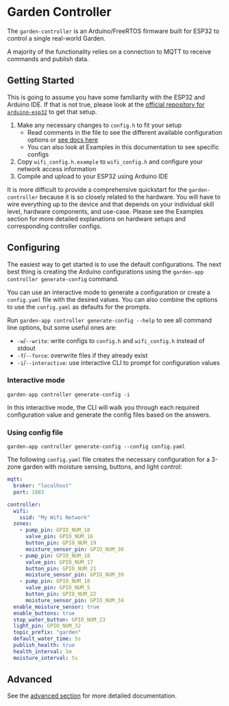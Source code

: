 # Garden Controller
The `garden-controller` is an Arduino/FreeRTOS firmware built for ESP32 to control a single real-world Garden.

A majority of the functionality relies on a connection to MQTT to receive commands and publish data.

## Getting Started
This is going to assume you have some familiarity with the ESP32 and Arduino IDE. If that is not true, please look at the [official repository for `arduino-esp32`](https://github.com/espressif/arduino-esp32) to get that setup.

1. Make any necessary changes to `config.h` to fit your setup
    - Read comments in the file to see the different available configuration options or [see docs here](controller_advanced.md)
    - You can also look at Examples in this documentation to see specific configs
1. Copy `wifi_config.h.example` to `wifi_config.h` and configure your network access information
1. Compile and upload to your ESP32 using Arduino IDE

It is more difficult to provide a comprehensive quickstart for the `garden-controller` because it is so closely related to the hardware. You will have to wire everything up to the device and that depends on your individual skill level, hardware components, and use-case. Please see the Examples section for more detailed explanations on hardware setups and corresponding controller configs.

## Configuring
The easiest way to get started is to use the default configurations. The next best thing is creating the Arduino configurations using the `garden-app controller generate-config` command.

You can use an interactive mode to generate a configuration or create a `config.yaml` file with the desired values. You can also combine the options to use the `config.yaml` as defaults for the prompts.

Run `garden-app controller generate-config --help` to see all command line options, but some useful ones are:
  - `-w`/`--write`: write configs to `config.h` and `wifi_config.h` instead of stdout
  - `-f`/`--force`: overwrite files if they already exist
  - `-i`/`--interactive`: use interactive CLI to prompt for configuration values

### Interactive mode
```shell
garden-app controller generate-config -i
```

In this interactive mode, the CLI will walk you through each required configuration value and generate the config files based on the answers.

### Using config file
```shell
garden-app controller generate-config --config config.yaml
```

The following `config.yaml` file creates the necessary configuration for a 3-zone garden with moisture sensing, buttons, and light control:

```YAML
mqtt:
  broker: "localhost"
  port: 1883

controller:
  wifi:
    ssid: "My Wifi Network"
  zones:
    - pump_pin: GPIO_NUM_18
      valve_pin: GPIO_NUM_16
      button_pin: GPIO_NUM_19
      moisture_sensor_pin: GPIO_NUM_36
    - pump_pin: GPIO_NUM_18
      valve_pin: GPIO_NUM_17
      button_pin: GPIO_NUM_21
      moisture_sensor_pin: GPIO_NUM_39
    - pump_pin: GPIO_NUM_18
      valve_pin: GPIO_NUM_5
      button_pin: GPIO_NUM_22
      moisture_sensor_pin: GPIO_NUM_34
  enable_moisture_sensor: true
  enable_buttons: true
  stop_water_button: GPIO_NUM_23
  light_pin: GPIO_NUM_32
  topic_prefix: "garden"
  default_water_time: 5s
  publish_health: true
  health_interval: 1m
  moisture_interval: 5s
```

## Advanced
See the [advanced section](controller_advanced.md) for more detailed documentation.
